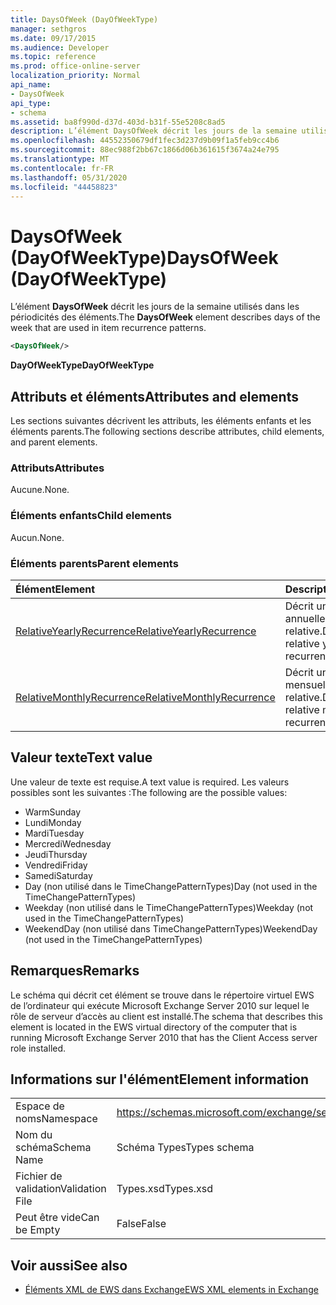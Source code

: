 ```yaml
---
title: DaysOfWeek (DayOfWeekType)
manager: sethgros
ms.date: 09/17/2015
ms.audience: Developer
ms.topic: reference
ms.prod: office-online-server
localization_priority: Normal
api_name:
- DaysOfWeek
api_type:
- schema
ms.assetid: ba8f990d-d37d-403d-b31f-55e5208c8ad5
description: L’élément DaysOfWeek décrit les jours de la semaine utilisés dans les périodicités des éléments.
ms.openlocfilehash: 44552350679df1fec3d237d9b09f1a5feb9cc4b6
ms.sourcegitcommit: 88ec988f2bb67c1866d06b361615f3674a24e795
ms.translationtype: MT
ms.contentlocale: fr-FR
ms.lasthandoff: 05/31/2020
ms.locfileid: "44458823"
---
```

# <a name="daysofweek-dayofweektype"></a><span data-ttu-id="1b3f3-103">DaysOfWeek (DayOfWeekType)</span><span class="sxs-lookup"><span data-stu-id="1b3f3-103">DaysOfWeek (DayOfWeekType)</span></span>

<span data-ttu-id="1b3f3-104">L’élément **DaysOfWeek** décrit les jours de la semaine utilisés dans les périodicités des éléments.</span><span class="sxs-lookup"><span data-stu-id="1b3f3-104">The **DaysOfWeek** element describes days of the week that are used in item recurrence patterns.</span></span> 
  
```xml
<DaysOfWeek/>
```

<span data-ttu-id="1b3f3-105">**DayOfWeekType**</span><span class="sxs-lookup"><span data-stu-id="1b3f3-105">**DayOfWeekType**</span></span>

## <a name="attributes-and-elements"></a><span data-ttu-id="1b3f3-106">Attributs et éléments</span><span class="sxs-lookup"><span data-stu-id="1b3f3-106">Attributes and elements</span></span>

<span data-ttu-id="1b3f3-107">Les sections suivantes décrivent les attributs, les éléments enfants et les éléments parents.</span><span class="sxs-lookup"><span data-stu-id="1b3f3-107">The following sections describe attributes, child elements, and parent elements.</span></span>
  
### <a name="attributes"></a><span data-ttu-id="1b3f3-108">Attributs</span><span class="sxs-lookup"><span data-stu-id="1b3f3-108">Attributes</span></span>

<span data-ttu-id="1b3f3-109">Aucune.</span><span class="sxs-lookup"><span data-stu-id="1b3f3-109">None.</span></span>
  
### <a name="child-elements"></a><span data-ttu-id="1b3f3-110">Éléments enfants</span><span class="sxs-lookup"><span data-stu-id="1b3f3-110">Child elements</span></span>

<span data-ttu-id="1b3f3-111">Aucun.</span><span class="sxs-lookup"><span data-stu-id="1b3f3-111">None.</span></span>
  
### <a name="parent-elements"></a><span data-ttu-id="1b3f3-112">Éléments parents</span><span class="sxs-lookup"><span data-stu-id="1b3f3-112">Parent elements</span></span>

|<span data-ttu-id="1b3f3-113">**Élément**</span><span class="sxs-lookup"><span data-stu-id="1b3f3-113">**Element**</span></span>|<span data-ttu-id="1b3f3-114">**Description**</span><span class="sxs-lookup"><span data-stu-id="1b3f3-114">**Description**</span></span>|
|:-----|:-----|
|[<span data-ttu-id="1b3f3-115">RelativeYearlyRecurrence</span><span class="sxs-lookup"><span data-stu-id="1b3f3-115">RelativeYearlyRecurrence</span></span>](relativeyearlyrecurrence.md) <br/> |<span data-ttu-id="1b3f3-116">Décrit une périodicité annuelle relative.</span><span class="sxs-lookup"><span data-stu-id="1b3f3-116">Describes a relative yearly recurrence pattern.</span></span>  <br/> |
|[<span data-ttu-id="1b3f3-117">RelativeMonthlyRecurrence</span><span class="sxs-lookup"><span data-stu-id="1b3f3-117">RelativeMonthlyRecurrence</span></span>](relativemonthlyrecurrence.md) <br/> |<span data-ttu-id="1b3f3-118">Décrit une périodicité mensuelle relative.</span><span class="sxs-lookup"><span data-stu-id="1b3f3-118">Describes a relative monthly recurrence pattern.</span></span>  <br/> |
   
## <a name="text-value"></a><span data-ttu-id="1b3f3-119">Valeur texte</span><span class="sxs-lookup"><span data-stu-id="1b3f3-119">Text value</span></span>

<span data-ttu-id="1b3f3-120">Une valeur de texte est requise.</span><span class="sxs-lookup"><span data-stu-id="1b3f3-120">A text value is required.</span></span> <span data-ttu-id="1b3f3-121">Les valeurs possibles sont les suivantes :</span><span class="sxs-lookup"><span data-stu-id="1b3f3-121">The following are the possible values:</span></span>
  
- <span data-ttu-id="1b3f3-122">Warm</span><span class="sxs-lookup"><span data-stu-id="1b3f3-122">Sunday</span></span>    
- <span data-ttu-id="1b3f3-123">Lundi</span><span class="sxs-lookup"><span data-stu-id="1b3f3-123">Monday</span></span>    
- <span data-ttu-id="1b3f3-124">Mardi</span><span class="sxs-lookup"><span data-stu-id="1b3f3-124">Tuesday</span></span>   
- <span data-ttu-id="1b3f3-125">Mercredi</span><span class="sxs-lookup"><span data-stu-id="1b3f3-125">Wednesday</span></span>    
- <span data-ttu-id="1b3f3-126">Jeudi</span><span class="sxs-lookup"><span data-stu-id="1b3f3-126">Thursday</span></span>    
- <span data-ttu-id="1b3f3-127">Vendredi</span><span class="sxs-lookup"><span data-stu-id="1b3f3-127">Friday</span></span>    
- <span data-ttu-id="1b3f3-128">Samedi</span><span class="sxs-lookup"><span data-stu-id="1b3f3-128">Saturday</span></span>    
- <span data-ttu-id="1b3f3-129">Day (non utilisé dans le TimeChangePatternTypes)</span><span class="sxs-lookup"><span data-stu-id="1b3f3-129">Day (not used in the TimeChangePatternTypes)</span></span>    
- <span data-ttu-id="1b3f3-130">Weekday (non utilisé dans le TimeChangePatternTypes)</span><span class="sxs-lookup"><span data-stu-id="1b3f3-130">Weekday (not used in the TimeChangePatternTypes)</span></span>    
- <span data-ttu-id="1b3f3-131">WeekendDay (non utilisé dans TimeChangePatternTypes)</span><span class="sxs-lookup"><span data-stu-id="1b3f3-131">WeekendDay (not used in the TimeChangePatternTypes)</span></span>
    
## <a name="remarks"></a><span data-ttu-id="1b3f3-132">Remarques</span><span class="sxs-lookup"><span data-stu-id="1b3f3-132">Remarks</span></span>

<span data-ttu-id="1b3f3-133">Le schéma qui décrit cet élément se trouve dans le répertoire virtuel EWS de l’ordinateur qui exécute Microsoft Exchange Server 2010 sur lequel le rôle de serveur d’accès au client est installé.</span><span class="sxs-lookup"><span data-stu-id="1b3f3-133">The schema that describes this element is located in the EWS virtual directory of the computer that is running Microsoft Exchange Server 2010 that has the Client Access server role installed.</span></span>
  
## <a name="element-information"></a><span data-ttu-id="1b3f3-134">Informations sur l'élément</span><span class="sxs-lookup"><span data-stu-id="1b3f3-134">Element information</span></span>

|||
|:-----|:-----|
|<span data-ttu-id="1b3f3-135">Espace de noms</span><span class="sxs-lookup"><span data-stu-id="1b3f3-135">Namespace</span></span>  <br/> |https://schemas.microsoft.com/exchange/services/2006/types  <br/> |
|<span data-ttu-id="1b3f3-136">Nom du schéma</span><span class="sxs-lookup"><span data-stu-id="1b3f3-136">Schema Name</span></span>  <br/> |<span data-ttu-id="1b3f3-137">Schéma Types</span><span class="sxs-lookup"><span data-stu-id="1b3f3-137">Types schema</span></span>  <br/> |
|<span data-ttu-id="1b3f3-138">Fichier de validation</span><span class="sxs-lookup"><span data-stu-id="1b3f3-138">Validation File</span></span>  <br/> |<span data-ttu-id="1b3f3-139">Types.xsd</span><span class="sxs-lookup"><span data-stu-id="1b3f3-139">Types.xsd</span></span>  <br/> |
|<span data-ttu-id="1b3f3-140">Peut être vide</span><span class="sxs-lookup"><span data-stu-id="1b3f3-140">Can be Empty</span></span>  <br/> |<span data-ttu-id="1b3f3-141">False</span><span class="sxs-lookup"><span data-stu-id="1b3f3-141">False</span></span>  <br/> |
   
## <a name="see-also"></a><span data-ttu-id="1b3f3-142">Voir aussi</span><span class="sxs-lookup"><span data-stu-id="1b3f3-142">See also</span></span>

- [<span data-ttu-id="1b3f3-143">Éléments XML de EWS dans Exchange</span><span class="sxs-lookup"><span data-stu-id="1b3f3-143">EWS XML elements in Exchange</span></span>](ews-xml-elements-in-exchange.md)

